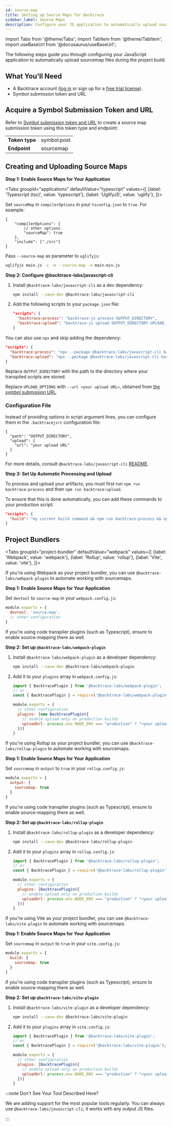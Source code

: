 ```yaml
---
id: source-map
title: Setting up Source Maps for Backtrace
sidebar_label: Source Maps
description: Configure your JS application to automatically upload sourcemap files.
---
```


import Tabs from '@theme/Tabs';
import TabItem from '@theme/TabItem';
import useBaseUrl from '@docusaurus/useBaseUrl';

The following steps guide you through configuring your JavaScript application to automatically upload sourcemap files during the project build.

## What You'll Need

- A Backtrace account ([log in](https://backtrace.io/login) or sign up for a [free trial license](https://backtrace.io/sign-up)).
- Symbol submission token and URL

## Acquire a Symbol Submission Token and URL

Refer to [Symbol submission token and URL](/error-reporting/project-setup/submission-url) to create a source map submission token using this token type and endpoint:

<table>
<tr><td><b>Token type</b></td><td>symbol:post</td></tr>
<tr><td><b>Endpoint</b></td><td>sourcemap</td></tr>
</table>

## Creating and Uploading Source Maps

**Step 1: Enable Source Maps for Your Application**

<Tabs
groupId="applications"
defaultValue="typescript"
values={[
{label: 'Typescript (tsc)', value: 'typescript'},
{label: 'UglifyJS', value: 'uglify'},
]}>

<TabItem value="typescript">

Set `sourceMap` in `compilerOptions` in your `tsconfig.json` to `true`. For example:

```jsonc
{
    "compilerOptions": {
        // other options
        "sourceMap": true
    },
    "include": ["./src"]
}
```

</TabItem>

<TabItem value="uglify">

Pass `--source-map` as parameter to `uglifyjs`:

```bash
uglifyjs main.js -c -m --source-map -o main.min.js
```

</TabItem>
</Tabs>

**Step 2: Configure @backtrace-labs/javascript-cli**

1. Install `@backtrace-labs/javascript-cli` as a dev dependency:

   ```bash
   npm install --save-dev @backtrace-labs/javascript-cli
   ```

2. Add the following scripts to your `package.json` file:

   ```json
   "scripts": {
     "backtrace:process": "backtrace-js process OUTPUT_DIRECTORY",
     "backtrace:upload": "backtrace-js upload OUTPUT_DIRECTORY UPLOAD_OPTIONS"
   }
   ```

You can also use `npx` and skip adding the dependency:

```json
"scripts": {
  "backtrace:process": "npx --package @backtrace-labs/javascript-cli backtrace-js process OUTPUT_DIRECTORY",
  "backtrace:upload": "npx --package @backtrace-labs/javascript-cli backtrace-js upload OUTPUT_DIRECTORY UPLOAD_OPTIONS"
}
```

Replace `OUTPUT_DIRECTORY` with the path to the directory where your transpiled scripts are stored.

Replace `UPLOAD_OPTIONS` with `--url <your upload URL>`, obtained from [the symbol submission URL](#acquire-a-symbol-submission-token-and-url).

### Configuration File

Instead of providing options in script argument lines, you can configure them in the `.backtracejsrc` configuration file:

```jsonc
{
  "path": "OUTPUT_DIRECTORY",
  "upload": {
    "url": "your upload URL"
  }
}
```

For more details, consult `@backtrace-labs/javascript-cli` [README](https://github.com/backtrace-labs/backtrace-javascript/blob/main/tools/cli/README.md).

**Step 3: Set Up Automatic Processing and Upload**

To process and upload your artifacts, you must first run `npm run backtrace:process` and then `npm run backtrace:upload`.

To ensure that this is done automatically, you can add these commands to your production script:

```json
"scripts": {
  "build": "my current build command && npm run backtrace:process && npm run backtrace:upload"
}
```

## Project Bundlers

<Tabs
groupId="project-bundler"
defaultValue="webpack"
values={[
{label: 'Webpack', value: 'webpack'},
{label: 'Rollup', value: 'rollup'},
{label: 'Vite', value: 'vite'},
]}>

<TabItem value="webpack">

If you're using Webpack as your project bundler, you can use `@backtrace-labs/webpack-plugin` to automate working with sourcemaps.

**Step 1: Enable Source Maps for Your Application**

Set `devtool` to `source-map` in your `webpack.config.js`:

```js
module.exports = {
  devtool: 'source-map',
  // other configuration
}
```

If you're using code transpiler plugins (such as Typescript), ensure to enable source-mapping there as well.

**Step 2: Set up `@backtrace-labs/webpack-plugin`**

1. Install `@backtrace-labs/webpack-plugin` as a developer dependency:

   ```bash
   npm install --save-dev @backtrace-labs/webpack-plugin
   ```

2. Add it to your `plugins` array in `webpack.config.js`:

   ```js
   import { BacktracePlugin } from '@backtrace-labs/webpack-plugin';
   // or
   const { BacktracePlugin } = require('@backtrace-labs/webpack-plugin');

   module.exports = {
     // other configuration
     plugins: [new BacktracePlugin({
       // enable upload only on production builds
       uploadUrl: process.env.NODE_ENV === "production" ? "<your upload URL>" : undefined
     })]
   }
   ```

</TabItem>

<TabItem value="rollup">

If you're using Rollup as your project bundler, you can use `@backtrace-labs/rollup-plugin` to automate working with sourcemaps.

**Step 1: Enable Source Maps for Your Application**

Set `sourcemap` in `output` to `true` in your `rollup.config.js`:

```js
module.exports = {
  output: {
    sourcemap: true
  }
}
```

If you're using code transpiler plugins (such as Typescript), ensure to enable source-mapping there as well.

**Step 2: Set up `@backtrace-labs/rollup-plugin`**

1. Install `@backtrace-labs/rollup-plugin` as a developer dependency:

   ```bash
   npm install --save-dev @backtrace-labs/rollup-plugin
   ```

2. Add it to your `plugins` array in `rollup.config.js`:

   ```js
   import { BacktracePlugin } from '@backtrace-labs/rollup-plugin';
   // or
   const { BacktracePlugin } = require('@backtrace-labs/rollup-plugin');

   module.exports = {
     // other configuration
     plugins: [BacktracePlugin({
       // enable upload only on production builds
       uploadUrl: process.env.NODE_ENV === "production" ? "<your upload URL>" : undefined
     })]
   }
   ```

</TabItem>

<TabItem value="vite">

If you're using Vite as your project bundler, you can use `@backtrace-labs/vite-plugin` to automate working with sourcemaps.

**Step 1: Enable Source Maps for Your Application**

Set `sourcemap` in `output` to `true` in your `vite.config.js`:

```js
module.exports = {
  build: {
    sourcemap: true
  }
}
```

If you're using code transpiler plugins (such as Typescript), ensure to enable source-mapping there as well.

**Step 2: Set up `@backtrace-labs/vite-plugin`**

1. Install `@backtrace-labs/vite-plugin` as a developer dependency:

   ```bash
   npm install --save-dev @backtrace-labs/vite-plugin
   ```

2. Add it to your `plugins` array in `vite.config.js`:

   ```js
   import { BacktracePlugin } from '@backtrace-labs/vite-plugin';
   // or
   const { BacktracePlugin } = require('@backtrace-labs/vite-plugin');

   module.exports = {
     // other configuration
     plugins: [BacktracePlugin({
       // enable upload only on production builds
       uploadUrl: process.env.NODE_ENV === "production" ? "<your upload URL>" : undefined
     })]
   }
   ```

</TabItem>
</Tabs>

:::note Don't See Your Tool Described Here?

We are adding support for the most popular tools regularly. You can always use `@backtrace-labs/javascript-cli`; it works with any output JS files.

:::

